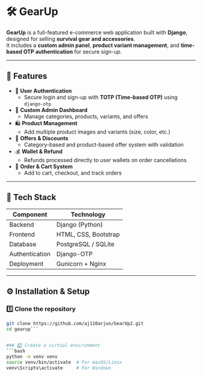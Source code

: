 # 🛠️ GearUp

**GearUp** is a full-featured e-commerce web application built with **Django**, designed for selling **survival gear and accessories**.  
It includes a **custom admin panel**, **product variant management**, and **time-based OTP authentication** for secure sign-up.

---

## 🚀 Features

- 🔐 **User Authentication**
  - Secure login and sign-up with **TOTP (Time-based OTP)** using `django-otp`
- 🧾 **Custom Admin Dashboard**
  - Manage categories, products, variants, and offers
- 🛍️ **Product Management**
  - Add multiple product images and variants (size, color, etc.)
- 💸 **Offers & Discounts**
  - Category-based and product-based offer system with validation
- 💰 **Wallet & Refund**
  - Refunds processed directly to user wallets on order cancellations
- 🧮 **Order & Cart System**
  - Add to cart, checkout, and track orders


---

## 🧩 Tech Stack

| Component | Technology |
|------------|-------------|
| Backend | Django (Python) |
| Frontend | HTML, CSS, Bootstrap |
| Database | PostgreSQL / SQLite |
| Authentication | Django-OTP |
| Deployment | Gunicorn + Nginx |

---

## ⚙️ Installation & Setup

### 1️⃣ Clone the repository
```bash
git clone https://github.com/aj110arjun/GearUp2.git
cd gearup```


### 2️⃣ Create a virtual environment
```bash
python -m venv venv
source venv/bin/activate  # For macOS/Linux
venv\Scripts\activate     # For Windows
